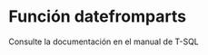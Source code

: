 ﻿---
FunctionName: "datefromparts"
FunctionType: "SQL"
Autogenerated: true
---

# Función  datefromparts

Consulte la documentación en el manual de T-SQL
